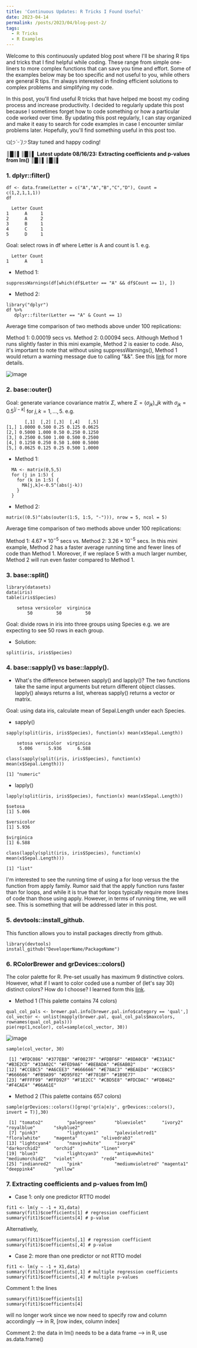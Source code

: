 ```yaml
---
title: 'Continuous Updates: R Tricks I Found Useful'
date: 2023-04-14
permalink: /posts/2023/04/blog-post-2/
tags:
  - R Tricks
  - R Examples
---
```

Welcome to this continuously updated blog post where I'll be sharing R tips and tricks that I find helpful while coding. These range from simple one-liners to more complex functions that can save you time and effort. Some of the examples below may be too specific and not useful to you, while others are general R tips. I'm always interested in finding efficient solutions to complex problems and simplifying my code. 

In this post, you'll find useful R tricks that have helped me boost my coding process and increase productivity. I decided to regularly update this post because I sometimes forget how to code something or how a particular code worked over time. By updating this post regularly, I can stay organized and make it easy to search for code examples in case I encounter similar problems later. Hopefully, you'll find something useful in this post too. 

ଘ(੭*ˊᵕˋ)੭* Stay tuned and happy coding! 

║█║▌║█║▌ **Latest update 08/16/23: Extracting coefficients and p-values from lm()** ║█║▌║█║▌

### 1. dplyr::filter()
```{r}
df <- data.frame(Letter = c("A","A","B","C","D"), Count = c(1,2,1,1,1))
df
```

```{r}
  Letter Count
1      A     1
2      A     2
3      B     1
4      C     1
5      D     1
```

Goal: select rows in df where Letter is A and count is 1. e.g.

```{r}
  Letter Count
1      A     1
```

* Method 1:

```{r}
suppressWarnings(df[which(df$Letter == "A" && df$Count == 1), ])
```

* Method 2:

```{r}
library("dplyr")
df %>% 
   dplyr::filter(Letter == "A" & Count == 1)
```

Average time comparison of two methods above under 100 replications: 

Method 1: 0.00019 secs vs. Method 2: 0.00094 secs. Although Method 1 runs slightly faster in this mini example, Method 2 is easier to code. Also, it's important to note that without using suppressWarnings(), Method 1 would return a warning message due to calling "&&". See this [link](https://cran.r-project.org/doc/manuals/r-devel/NEWS.html) for more details.

![image](https://user-images.githubusercontent.com/129143119/232280019-8bf7ae6d-5ae1-4519-b4f4-e53142894e35.png)
### 2. base::outer() 
Goal: generate variance covariance matrix $\Sigma$, where $\Sigma=(\sigma_{jk})\_{jk}$ with $\sigma_{jk} = 0.5^{|j-k|}$ for $j,k = 1,\ldots,5$. e.g.

```{r}
       [,1]  [,2] [,3]  [,4]   [,5]
[1,] 1.0000 0.500 0.25 0.125 0.0625
[2,] 0.5000 1.000 0.50 0.250 0.1250
[3,] 0.2500 0.500 1.00 0.500 0.2500
[4,] 0.1250 0.250 0.50 1.000 0.5000
[5,] 0.0625 0.125 0.25 0.500 1.0000
```

* Method 1:

```{r}
  MA <- matrix(0,5,5)
  for (j in 1:5) {
    for (k in 1:5) {
      MA[j,k]<-0.5^(abs(j-k))
    }
  }
```

* Method 2:

```{r}
matrix((0.5)^(abs(outer(1:5, 1:5, "-"))), nrow = 5, ncol = 5)
```

Average time comparison of two methods above under 100 replications: 

Method 1: $4.67\times 10^{-5}$ secs vs. Method 2: $3.26\times 10^{-5}$ secs. In this mini example, Method 2 has a faster average running time and fewer lines of code than Method 1. Moreover, if we replace 5 with a much larger number, Method 2 will run even faster compared to Method 1. 
### 3. base::split()

```{r}
library(datasets)
data(iris)
table(iris$Species)
```

```{r}
    setosa versicolor  virginica 
        50         50         50 
```

Goal: divide rows in iris into three groups using Species e.g. we are expecting to see 50 rows in each group.

* Solution:

```{r}
split(iris, iris$Species)
```
### 4. base::sapply() vs base::lapply(). 
* What's the difference between sapply() and lapply()? The two functions take the same input arguments but return different object classes. lapply() always returns a list, whereas sapply() returns a vector or matrix. 

Goal: using data iris, calculate mean of Sepal.Length under each Species.

* sapply()
```{r}
sapply(split(iris, iris$Species), function(x) mean(x$Sepal.Length))
```

```{r}
    setosa versicolor  virginica 
     5.006      5.936      6.588 
```

```{r}
class(sapply(split(iris, iris$Species), function(x) mean(x$Sepal.Length)))
```

```{r}
[1] "numeric"
```

* lapply()

```{r}
lapply(split(iris, iris$Species), function(x) mean(x$Sepal.Length))
```

```{r}
$setosa
[1] 5.006

$versicolor
[1] 5.936

$virginica
[1] 6.588
```

```{r}
class(lapply(split(iris, iris$Species), function(x) mean(x$Sepal.Length)))
```

```{r}
[1] "list"
```
I'm interested to see the running time of using a for loop versus the the function from apply family. Rumor said that the apply function runs faster than for loops, and while it is true that for loops typically require more lines of code than those using apply. However, in terms of running time, we will see. This is something that will be addressed later in this post.

### 5. devtools::install_github.  
This function allows you to install packages directly from github.

```{r}
library(devtools)
install_github("DeveloperName/PackageName")
```

### 6. RColorBrewer and grDevices::colors()
The color palette for R. Pre-set usually has maximum 9 distinctive colors. However, what if I want to color coded use a number of (let's say 30) distinct colors? How do I choose? I learned form this [link](https://stackoverflow.com/questions/15282580/how-to-generate-a-number-of-most-distinctive-colors-in-r).

* Method 1 (This palette contains 74 colors)

```{r}
qual_col_pals <- brewer.pal.info[brewer.pal.info$category == 'qual',]
col_vector <- unlist(mapply(brewer.pal, qual_col_pals$maxcolors, rownames(qual_col_pals)))
pie(rep(1,ncolor), col=sample(col_vector, 30))
```

![image](https://user-images.githubusercontent.com/129143119/237004836-3f1b45fc-688f-44df-94e6-1e3adf8b9fc4.png)

```{r}
sample(col_vector, 30)
```

```{r}
 [1] "#FDC086" "#377EB8" "#F0027F" "#FDBF6F" "#8DA0CB" "#E31A1C" "#B3E2CD" "#33A02C" "#FED9A6" "#BEBADA" "#E6AB02"
[12] "#CCEBC5" "#A6CEE3" "#666666" "#E78AC3" "#BEAED4" "#CCEBC5" "#666666" "#FB9A99" "#D95F02" "#F781BF" "#1B9E77"
[23] "#FFFF99" "#FFD92F" "#F1E2CC" "#CBD5E8" "#FDCDAC" "#FDB462" "#F4CAE4" "#66A61E"
```
* Method 2 (This palette contains 657 colors)

```{r}
sample(grDevices::colors()[grep('gr(a|e)y', grDevices::colors(), invert = T)],30)
```

```{r}
 [1] "tomato2"         "palegreen"       "blueviolet"      "ivory2"          "royalblue"       "skyblue2"       
 [7] "pink3"           "lightcyan1"      "palevioletred1"  "floralwhite"     "magenta"         "olivedrab3"     
[13] "lightcyan4"      "navajowhite"     "ivory4"          "darkorchid2"     "orchid"          "linen"          
[19] "blue3"           "lightcyan3"      "antiquewhite1"   "mediumorchid2"   "violet"          "red4"           
[25] "indianred2"      "pink"            "mediumvioletred" "magenta1"        "deeppink4"       "yellow"   
```
### 7. Extracting coefficients and p-values from lm()

* Case 1: only one predictor RTTO model
```{r}
fit1 <- lm(y ~ -1 + X1,data)
summary(fit1)$coefficients[1] # regression coefficient
summary(fit1)$coefficients[4] # p-value
```
Alternatively,

```{r}
summary(fit1)$coefficients[,1] # regression coefficient
summary(fit1)$coefficients[,4] # p-value
```
* Case 2: more than one predictor or not RTTO model

```{r}
fit1 <- lm(y ~ -1 + X1,data)
summary(fit1)$coefficients[,1] # multiple regression coefficients
summary(fit1)$coefficients[,4] # multiple p-values
```

Comment 1: the lines
```{r}
summary(fit1)$coefficients[1] 
summary(fit1)$coefficients[4]
```
will no longer work since we now need to specify row and column accordingly --> in R, [row index, column index]

Comment 2: the data in lm() needs to be a data frame --> in R, use as.data.frame()
